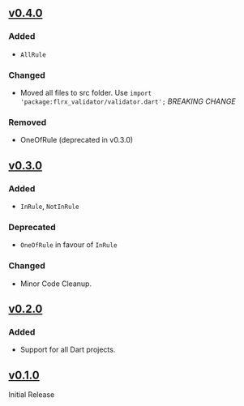 ## [v0.4.0]

### Added
- `AllRule`

### Changed
- Moved all files to src folder. Use `import 'package:flrx_validator/validator.dart';` *BREAKING CHANGE*

### Removed
- OneOfRule (deprecated in v0.3.0)

## [v0.3.0]

### Added
- `InRule`, `NotInRule`

### Deprecated
- `OneOfRule` in favour of `InRule`

### Changed
- Minor Code Cleanup.

## [v0.2.0]

### Added
- Support for all Dart projects.

## [v0.1.0]

Initial Release

[v0.4.0]: https://github.com/flrx/validator/compare/v0.4.0...v0.3.0
[v0.3.0]: https://github.com/flrx/validator/compare/v0.3.0...v0.2.0
[v0.2.0]: https://github.com/flrx/validator/compare/v0.2.0...v0.1.0
[v0.1.0]: https://github.com/flrx/validator/tag/v0.1.0
